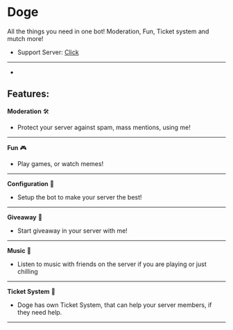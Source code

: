 # Doge
All the things you need in one bot!
Moderation, Fun, Ticket system and mutch more!
- Support Server: [Click](https://dogeris.eu/support)
---
-
**Features**:
---
__Moderation__ 🛠
- Protect your server against spam, mass mentions, using me!
---
  __Fun__ 🎮
 - Play games, or watch memes!
 
---
 __Configuration__ 🔨
- Setup the bot to make your server the best!
---

 __Giveaway__ 🎉
- Start giveaway in your server with me!

---

__Music__ :musical_note:
- Listen to music with friends on the server if you are playing or just chilling
---

__Ticket System__ :ticket:
- Doge has own Ticket System, that can help your server members, if they need help.
---
